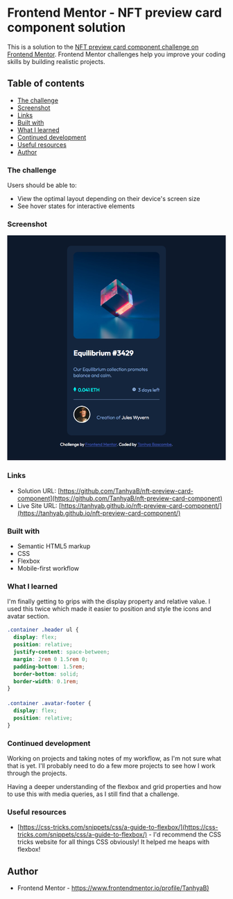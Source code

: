 # Frontend Mentor - NFT preview card component solution

This is a solution to the [NFT preview card component challenge on Frontend Mentor](https://www.frontendmentor.io/challenges/nft-preview-card-component-SbdUL_w0U). Frontend Mentor challenges help you improve your coding skills by building realistic projects.

## Table of contents

- [The challenge](#the-challenge)
- [Screenshot](#screenshot)
- [Links](#links)
- [Built with](#built-with)
- [What I learned](#what-i-learned)
- [Continued development](#continued-development)
- [Useful resources](#useful-resources)
- [Author](#author)

### The challenge

Users should be able to: 

- View the optimal layout depending on their device's screen size
- See hover states for interactive elements

### Screenshot

![](./images/screenshot.png)

### Links

- Solution URL: [https://github.com/TanhyaB/nft-preview-card-component](https://github.com/TanhyaB/nft-preview-card-component)
- Live Site URL: [https://tanhyab.github.io/nft-preview-card-component/](https://tanhyab.github.io/nft-preview-card-component/)

### Built with

- Semantic HTML5 markup
- CSS
- Flexbox
- Mobile-first workflow

### What I learned

I'm finally getting to grips with the display property and relative value. I used this twice which made it easier to position and style the icons and avatar section.

```css
.container .header ul {
  display: flex;
  position: relative;
  justify-content: space-between;
  margin: 2rem 0 1.5rem 0;
  padding-bottom: 1.5rem;
  border-bottom: solid;
  border-width: 0.1rem;
}

.container .avatar-footer {
  display: flex;
  position: relative;
}
```

### Continued development

Working on projects and taking notes of my workflow, as I'm not sure what that is yet. I'll probably need to do a few more projects to see how I work through the projects.

Having a deeper understanding of the flexbox and grid properties and how to use this with media queries, as I still find that a challenge.

### Useful resources

- [https://css-tricks.com/snippets/css/a-guide-to-flexbox/](https://css-tricks.com/snippets/css/a-guide-to-flexbox/) - I'd recommend the CSS tricks website for all things CSS obviously! It helped me heaps with flexbox!

## Author

- Frontend Mentor - [https://www.frontendmentor.io/profile/TanhyaB)](https://www.frontendmentor.io/profile/TanhyaB)
